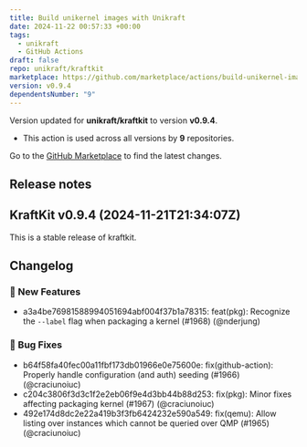 ```yaml
---
title: Build unikernel images with Unikraft
date: 2024-11-22 00:57:33 +00:00
tags:
  - unikraft
  - GitHub Actions
draft: false
repo: unikraft/kraftkit
marketplace: https://github.com/marketplace/actions/build-unikernel-images-with-unikraft
version: v0.9.4
dependentsNumber: "9"
---
```



Version updated for **unikraft/kraftkit** to version **v0.9.4**.
- This action is used across all versions by **9** repositories.

Go to the [GitHub Marketplace](https://github.com/marketplace/actions/build-unikernel-images-with-unikraft) to find the latest changes.

## Release notes

## KraftKit v0.9.4 (2024-11-21T21:34:07Z)

This is a stable release of kraftkit.

## Changelog
### 🚀 New Features
* a3a4be76981588994051694abf004f37b1a78315: feat(pkg): Recognize the `--label` flag when packaging a kernel (#1968) (@nderjung)
### 🐛 Bug Fixes
* b64f58fa40fec00a11fbf173db01966e0e75600e: fix(github-action): Properly handle configuration (and auth) seeding (#1966) (@craciunoiuc)
* c204c3806f3d3c1f2e2eb06f9e4d3bb44b88d253: fix(pkg): Minor fixes affecting packaging kernel (#1967) (@craciunoiuc)
* 492e174d8dc2e22a419b3f3fb6424232e590a549: fix(qemu): Allow listing over instances which cannot be queried over QMP (#1965) (@craciunoiuc)


